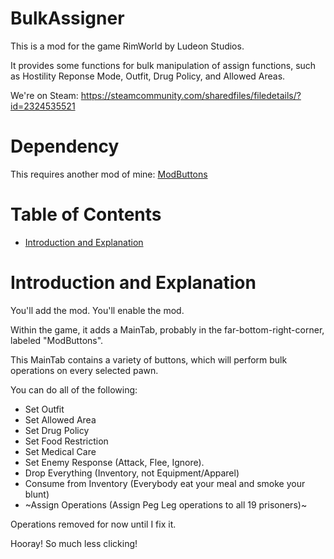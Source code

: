 # BulkAssigner

This is a mod for the game RimWorld by Ludeon Studios.

It provides some functions for bulk manipulation of assign functions, such as Hostility Reponse Mode, Outfit, Drug Policy, and Allowed Areas.

We're on Steam: https://steamcommunity.com/sharedfiles/filedetails/?id=2324535521

# Dependency

This requires another mod of mine: [ModButtons](https://github.com/maarxx/ModButtons)

# Table of Contents

* [Introduction and Explanation](#introduction-and-explanation)

# Introduction and Explanation

You'll add the mod. You'll enable the mod.

Within the game, it adds a MainTab, probably in the far-bottom-right-corner, labeled "ModButtons".

This MainTab contains a variety of buttons, which will perform bulk operations on every selected pawn.

You can do all of the following:

* Set Outfit
* Set Allowed Area
* Set Drug Policy
* Set Food Restriction
* Set Medical Care
* Set Enemy Response (Attack, Flee, Ignore).
* Drop Everything (Inventory, not Equipment/Apparel)
* Consume from Inventory (Everybody eat your meal and smoke your blunt)
* ~Assign Operations (Assign Peg Leg operations to all 19 prisoners)~

Operations removed for now until I fix it.

Hooray! So much less clicking!
